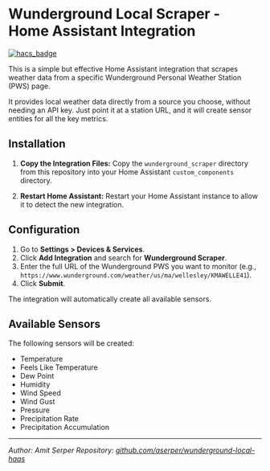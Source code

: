 # Wunderground Local Scraper - Home Assistant Integration

[![hacs_badge](https://img.shields.io/badge/HACS-Default-orange.svg)](https://github.com/hacs/integration)

This is a simple but effective Home Assistant integration that scrapes weather data from a specific Wunderground Personal Weather Station (PWS) page.

It provides local weather data directly from a source you choose, without needing an API key. Just point it at a station URL, and it will create sensor entities for all the key metrics.

## Installation

1.  **Copy the Integration Files:**
    Copy the `wunderground_scraper` directory from this repository into your Home Assistant `custom_components` directory.

2.  **Restart Home Assistant:**
    Restart your Home Assistant instance to allow it to detect the new integration.

## Configuration

1.  Go to **Settings > Devices & Services**.
2.  Click **Add Integration** and search for **Wunderground Scraper**.
3.  Enter the full URL of the Wunderground PWS you want to monitor (e.g., `https://www.wunderground.com/weather/us/ma/wellesley/KMAWELLE41`).
4.  Click **Submit**.

The integration will automatically create all available sensors.

## Available Sensors

The following sensors will be created:

*   Temperature
*   Feels Like Temperature
*   Dew Point
*   Humidity
*   Wind Speed
*   Wind Gust
*   Pressure
*   Precipitation Rate
*   Precipitation Accumulation

---

*Author: Amit Serper*
*Repository: [github.com/aserper/wunderground-local-haas](https://github.com/aserper/wunderground-local-haas)*
